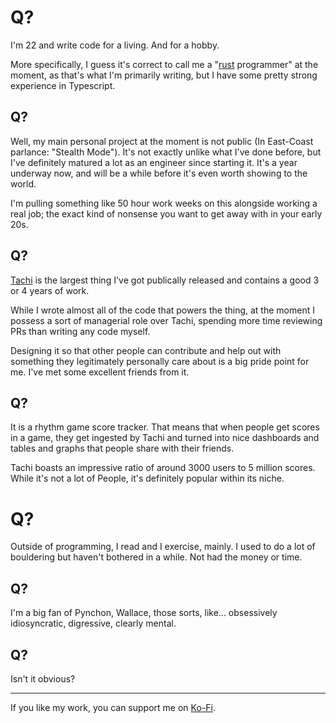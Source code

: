 # Q?

I'm 22 and write code for a living. And for a hobby.

More specifically, I guess it's correct to call me a "[rust](https://github.com/rust-lang/rust) programmer" at the moment, as that's what I'm primarily writing, but I have some pretty strong experience in Typescript.

## Q?

Well, my main personal project at the moment is not public (In East-Coast parlance: "Stealth Mode").
It's not exactly unlike what I've done before, but I've definitely matured a lot as an engineer since starting it.
It's a year underway now, and will be a while before it's even worth showing to the world.

I'm pulling something like 50 hour work weeks on this alongside working a real job; the exact kind of nonsense you want to get away with in your early 20s.

## Q?

[Tachi](https://github.com/zkrising/Tachi) is the largest thing I've got publically released and contains a good 3 or 4 years of work.

While I wrote almost all of the code that powers the thing, at the moment I possess a sort of managerial role over Tachi, spending more time reviewing PRs than writing any code myself.

Designing it so that other people can contribute and help out with something they legitimately personally care about is a big pride point for me. I've met some excellent friends from it.

## Q?

It is a rhythm game score tracker. That means that when people get scores in a game, they get ingested by Tachi and turned into nice dashboards and tables and graphs that people share with their friends.

Tachi boasts an impressive ratio of around 3000 users to 5 million scores. While it's not a lot of People, it's definitely popular within its niche.

# Q?

Outside of programming, I read and I exercise, mainly. I used to do a lot of bouldering but haven't bothered in a while. Not had the money or time.

## Q?

I'm a big fan of Pynchon, Wallace, those sorts, like... obsessively idiosyncratic, digressive, clearly mental.

## Q?

Isn't it obvious?

*****

If you like my work, you can support me on [Ko-Fi](https://ko-fi.com/zkrising).
